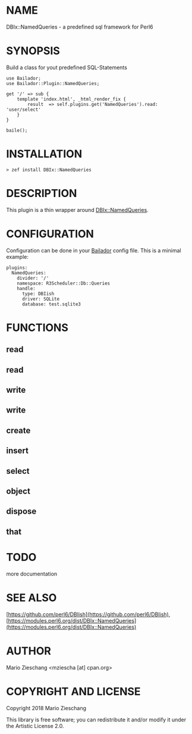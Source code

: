 NAME
====

DBIx::NamedQueries - a predefined sql framework for Perl6

SYNOPSIS
========

Build a class for yout predefined SQL-Statements

    use Bailador;
    use Bailador::Plugin::NamedQueries;
     
    get '/' => sub {
        template 'index.html', _html_render_fix {
            result  => self.plugins.get('NamedQueries').read: 'user/select'
        }
    }

    baile();

INSTALLATION
============

    > zef install DBIx::NamedQueries

DESCRIPTION
===========

This plugin is a thin wrapper around [DBIx::NamedQueries](DBIx::NamedQueries).

CONFIGURATION
=============

Configuration can be done in your [Bailador](Bailador) config file. This is a minimal example:

    plugins:
      NamedQueries:
        divider: '/'
        namespace: R3Scheduler::Db::Queries
        handle:
          type: DBIish
          driver: SQLite
          database: test.sqlite3

FUNCTIONS
=========

read
----

read
----

write
-----

write
-----

create
------

insert
------

select
------

object
------

dispose
-------

that
----

TODO
====

more documentation

SEE ALSO
========

[https://github.com/perl6/DBIish](https://github.com/perl6/DBIish), [https://modules.perl6.org/dist/DBIx::NamedQueries](https://modules.perl6.org/dist/DBIx::NamedQueries)

AUTHOR
======

Mario Zieschang <mziescha [at] cpan.org>

COPYRIGHT AND LICENSE
=====================

Copyright 2018 Mario Zieschang

This library is free software; you can redistribute it and/or modify it under the Artistic License 2.0.


